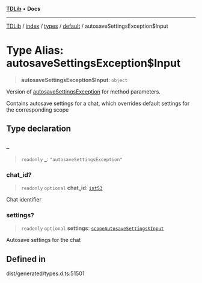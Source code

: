 [**TDLib**](../../../../../../README.md) • **Docs**

***

[TDLib](../../../../../../modules.md) / [index](../../../../../README.md) / [types](../../../README.md) / [default](../README.md) / autosaveSettingsException$Input

# Type Alias: autosaveSettingsException$Input

> **autosaveSettingsException$Input**: `object`

Version of [autosaveSettingsException](autosaveSettingsException.md) for method parameters.

Contains autosave settings for a chat, which overrides default settings for the corresponding scope

## Type declaration

### \_

> `readonly` **\_**: `"autosaveSettingsException"`

### chat\_id?

> `readonly` `optional` **chat\_id**: [`int53`](int53.md)

Chat identifier

### settings?

> `readonly` `optional` **settings**: [`scopeAutosaveSettings$Input`](scopeAutosaveSettings$Input.md)

Autosave settings for the chat

## Defined in

dist/generated/types.d.ts:51501
